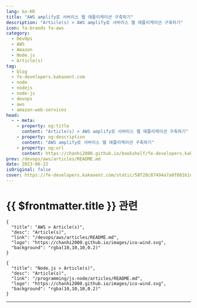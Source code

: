 ```yaml
---
lang: ko-KR
title: "AWS amplify로 서버리스 웹 애플리케이션 구축하기"
description: "Article(s) > AWS amplify로 서버리스 웹 애플리케이션 구축하기"
icon: fa-brands fa-aws
category: 
  - DevOps
  - AWS
  - Amazon
  - Node.js
  - Article(s)
tag: 
  - blog
  - fe-developers.kakaoent.com
  - node
  - nodejs
  - node-js
  - devops
  - aws
  - amazon-web-services
head:
  - - meta:
    - property: og:title
      content: "Article(s) > AWS amplify로 서버리스 웹 애플리케이션 구축하기"
    - property: og:description
      content: "AWS amplify로 서버리스 웹 애플리케이션 구축하기"
    - property: og:url
      content: https://chanhi2000.github.io/bookshelf/fe-developers.kakaoent.com/230612-aws-amplify-serverless.html
prev: /devops/aws/articles/README.md
date: 2023-06-22
isOriginal: false
cover: https://fe-developers.kakaoent.com/static/58f28c87494a7a0f80161c65f3af50ba/afa5c/thumbnail.png
---
```


# {{ $frontmatter.title }} 관련

```component VPCard
{
  "title": "AWS > Article(s)",
  "desc": "Article(s)",
  "link": "/devops/aws/articles/README.md",
  "logo": "https://chanhi2000.github.io/images/ico-wind.svg",
  "background": "rgba(10,10,10,0.2)"
}
```

```component VPCard
{
  "title": "Node.js > Article(s)",
  "desc": "Article(s)",
  "link": "/programming/js-node/articles/README.md",
  "logo": "https://chanhi2000.github.io/images/ico-wind.svg",
  "background": "rgba(10,10,10,0.2)"
}
```

---

<SiteInfo
  name="AWS amplify로 서버리스 웹 애플리케이션 구축하기 | 카카오엔터테인먼트 FE 기술블로그"
  desc="프런트엔드 개발자가 어느 날 기똥찬 웹 애플리케이션 아이디어가 떠올랐다면, 제일 먼저 드는 생각은 '백엔드 개발을 누군가 해줬으면 좋겠다' 일 겁니다."
  url="https://fe-developers.kakaoent.com/2023/230612-aws-amplify-serverless/"
  logo="https://fe-developers.kakaoent.com/favicon-32x32.png?v=44803cb16c1e2debd3984cf2e8cb2ded"
  preview="https://fe-developers.kakaoent.com/static/58f28c87494a7a0f80161c65f3af50ba/afa5c/thumbnail.png"/>

<!-- TODO: 작성 -->
